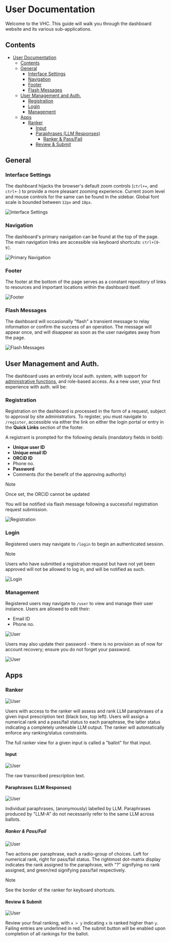 # User Documentation

Welcome to the VHC. This guide will walk you through the dashboard website and its various sub-applications.

## Contents
- [User Documentation](#user-documentation)
	- [Contents](#contents)
	- [General](#general)
		- [Interface Settings](#interface-settings)
		- [Navigation](#navigation)
		- [Footer](#footer)
		- [Flash Messages](#flash-messages)
	- [User Management and Auth.](#user-management-and-auth)
		- [Registration](#registration)
		- [Login](#login)
		- [Management](#management)
	- [Apps](#apps)
		- [Ranker](#ranker)
			- [Input](#input)
			- [Paraphrases (LLM Responses)](#paraphrases-llm-responses)
				- [Ranker \& Pass/Fail](#ranker--passfail)
			- [Review \& Submit](#review--submit)

## General

### Interface Settings

The dashboard hijacks the browser's default zoom controls (`ctrl+=`, and `ctrl+-`) to provide a more pleasant zooming experience. Current zoom level and mouse controls for the same can be found in the sidebar. Global font scale is bounded between `12px` and `18px`.

![Interface Settings](images/interface.png)

### Navigation

The dashboard's primary navigation can be found at the top of the page. The main navigation links are accessible via keyboard shortcuts: `ctrl+[0-9]`.

![Primary Navigation](images/navigation.png)

### Footer

The footer at the bottom of the page serves as a constant repository of links to resources and important locations within the dashboard itself.

![Footer](images/footer.png)

### Flash Messages

The dashboard will occasionally "flash" a transient message to relay information or confirm the success of an operation. The message will appear once, and will disappear as soon as the user navigates away from the page.

![Flash Messages](images/flash.png)

## User Management and Auth.

The dashboard uses an entirely local auth. system, with support for [administrative functions](#admin), and role-based access. As a new user, your first experience with auth. will be:

### Registration

Registration on the dashboard is processed in the form of a request, subject to approval by site administrators. To register, you must navigate to `/register`, accessible via either the link on either the login portal or entry in the **Quick Links** section of the footer. 

A registrant is prompted for the following details (mandatory fields in bold):

- **Unique user ID**
- **Unique email ID**
- **ORCiD ID**
- Phone no.
- **Password**
- Comments (for the benefit of the approving authority)

> [!NOTE]
> Once set, the ORCiD cannot be updated

You will be notified via flash message following a successful registration request submission.

![Registration](images/registration.png)

### Login

Registered users may navigate to `/login` to begin an authenticated session. 

> [!NOTE]
> Users who have submitted a registration request but have not yet been approved will not be allowed to log in, and will be notified as such.

![Login](images/login.png)

### Management

Registered users may navigate to `/user` to view and manage their user instance. Users are allowed to edit their:

- Email ID
- Phone no.

![User](images/user.png)

Users may also update their password - there is no provision as of now for account recovery; ensure you do not forget your password.

![User](images/password.png)

## Apps

### Ranker

![User](images/ranker-basic.png)

Users with access to the ranker will assess and rank LLM paraphrases of a given input prescription text (black box, top left). Users will assign a numerical rank and a pass/fail status to each paraphrase, the latter status indicating a completely untenable LLM output. The ranker will automatically enforce any ranking/status constraints.

The full ranker view for a given input is called a "ballot" for that input.

#### Input

![User](images/ranker-input.png)

The raw transcribed prescription text.

#### Paraphrases (LLM Responses)

![User](images/ranker-responses.png)

Individual paraphrases, (anonymously) labelled by LLM. Paraphrases produced by "LLM-A" do not necessarily refer to the same LLM across ballots.

##### Ranker & Pass/Fail

![User](images/ranker-actions.png)

Two actions per paraphrase, each a radio-group of choices. Left for numerical rank, right for pass/fail status. The rightmost dot-matrix display indicates the rank assigned to the paraphrase, with "?" signifying no rank assigned, and green/red signifying pass/fail respectively.

> [!NOTE]
> See the border of the ranker for keyboard shortcuts.

#### Review & Submit

![User](images/ranker-review.png)

Review your final ranking, with `x > y` indicating `x` is ranked higher than `y`. Failing entries are underlined in red. The submit button will be enabled upon completion of all rankings for the ballot.
